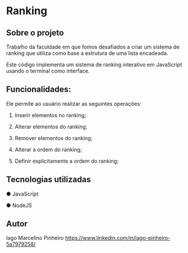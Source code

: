 # Ranking
## Sobre o projeto

Trabalho da faculdade em que fomos desafiados a criar um sistema de ranking que utiliza como base a estrutura de uma lista encadeada.

Este código implementa um sistema de ranking interativo em JavaScript usando o terminal como interface. 

## Funcionalidades:

Ele permite ao usuário realizar as seguintes operações:

1. Inserir elementos no ranking;

2. Alterar elementos do ranking;

3. Remover elementos do ranking;

4. Alterar a ordem do ranking;

5. Definir explicitamente a ordem do ranking;

## Tecnologias utilizadas
 ● JavaScript

 ● NodeJS

## Autor
Iago Marcelino Pinheiro
https://www.linkedin.com/in/iago-pinheiro-5a7979258/
